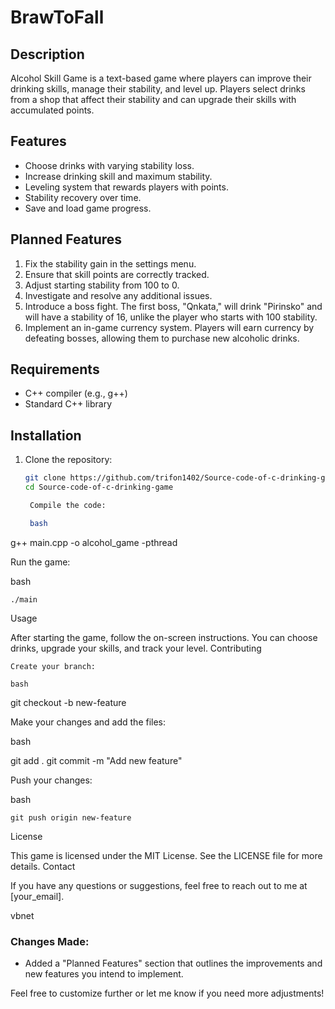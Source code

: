 # BrawToFall

## Description
Alcohol Skill Game is a text-based game where players can improve their drinking skills, manage their stability, and level up. Players select drinks from a shop that affect their stability and can upgrade their skills with accumulated points.

## Features
- Choose drinks with varying stability loss.
- Increase drinking skill and maximum stability.
- Leveling system that rewards players with points.
- Stability recovery over time.
- Save and load game progress.

## Planned Features
1. Fix the stability gain in the settings menu.
2. Ensure that skill points are correctly tracked.
3. Adjust starting stability from 100 to 0.
4. Investigate and resolve any additional issues.
5. Introduce a boss fight. The first boss, "Qnkata," will drink "Pirinsko" and will have a stability of 16, unlike the player who starts with 100 stability.
6. Implement an in-game currency system. Players will earn currency by defeating bosses, allowing them to purchase new alcoholic drinks.

## Requirements
- C++ compiler (e.g., g++)
- Standard C++ library

## Installation
1. Clone the repository:
   ```bash
   git clone https://github.com/trifon1402/Source-code-of-c-drinking-game.git
   cd Source-code-of-c-drinking-game

    Compile the code:

    bash

g++ main.cpp -o alcohol_game -pthread

Run the game:

bash

    ./main

Usage

After starting the game, follow the on-screen instructions. You can choose drinks, upgrade your skills, and track your level.
Contributing

    Create your branch:

    bash

git checkout -b new-feature

Make your changes and add the files:

bash

git add .
git commit -m "Add new feature"

Push your changes:

bash

    git push origin new-feature

License

This game is licensed under the MIT License. See the LICENSE file for more details.
Contact

If you have any questions or suggestions, feel free to reach out to me at [your_email].

vbnet


### Changes Made:
- Added a "Planned Features" section that outlines the improvements and new features you intend to implement.

Feel free to customize further or let me know if you need more adjustments!
